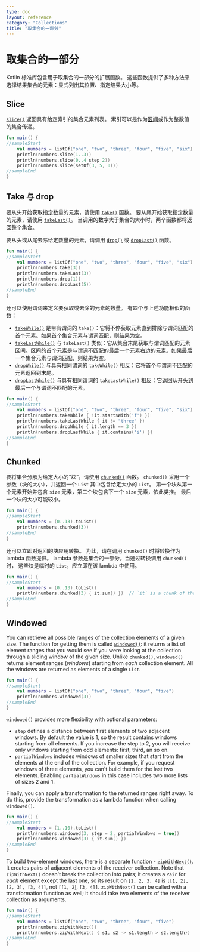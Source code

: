 ```yaml
---
type: doc
layout: reference
category: "Collections"
title: "取集合的一部分"
---
```


# 取集合的一部分

Kotlin 标准库包含用于取集合的一部分的扩展函数。
这些函数提供了多种方法来选择结果集合的元素：显式列出其位置、指定结果大小等。

## Slice

[`slice()`](https://kotlinlang.org/api/latest/jvm/stdlib/kotlin.collections/slice.html) 返回具有给定索引的集合元素列表。
索引可以是作为[区间](ranges.html)或作为整数值的集合传递。

<div class="sample" markdown="1" theme="idea" data-min-compiler-version="1.3">

```kotlin
fun main() {
//sampleStart    
    val numbers = listOf("one", "two", "three", "four", "five", "six")    
    println(numbers.slice(1..3))
    println(numbers.slice(0..4 step 2))
    println(numbers.slice(setOf(3, 5, 0)))    
//sampleEnd
}
```
</div>

## Take 与 drop

要从头开始获取指定数量的元素，请使用 [`take()`](https://kotlinlang.org/api/latest/jvm/stdlib/kotlin.collections/take.html) 函数。
要从尾开始获取指定数量的元素，请使用 [`takeLast()`](https://kotlinlang.org/api/latest/jvm/stdlib/kotlin.collections/take-last.html)。
当调用的数字大于集合的大小时，两个函数都将返回整个集合。

要从头或从尾去除给定数量的元素，请调用 [`drop()`](https://kotlinlang.org/api/latest/jvm/stdlib/kotlin.collections/drop.html) 或 [`dropLast()`](https://kotlinlang.org/api/latest/jvm/stdlib/kotlin.collections/drop-last.html) 函数。

<div class="sample" markdown="1" theme="idea" data-min-compiler-version="1.3">

```kotlin
fun main() {
//sampleStart
    val numbers = listOf("one", "two", "three", "four", "five", "six")
    println(numbers.take(3))
    println(numbers.takeLast(3))
    println(numbers.drop(1))
    println(numbers.dropLast(5))
//sampleEnd
}
```
</div>

还可以使用谓词来定义要获取或去除的元素的数量。
有四个与上述功能相似的函数：

* [`takeWhile()`](https://kotlinlang.org/api/latest/jvm/stdlib/kotlin.collections/take-while.html) 是带有谓词的 `take()`：它将不停获取元素直到排除与谓词匹配的首个元素。如果首个集合元素与谓词匹配，则结果为空。
* [`takeLastWhile()`](https://kotlinlang.org/api/latest/jvm/stdlib/kotlin.collections/take-last-while.html) 与 `takeLast()` 类似：它从集合末尾获取与谓词匹配的元素区间。区间的首个元素是与谓词不匹配的最后一个元素右边的元素。如果最后一个集合元素与谓词匹配，则结果为空。
* [`dropWhile()`](https://kotlinlang.org/api/latest/jvm/stdlib/kotlin.collections/drop-while.html) 与具有相同谓词的 `takeWhile()` 相反：它将首个与谓词不匹配的元素返回到末尾。
* [`dropLastWhile()`](https://kotlinlang.org/api/latest/jvm/stdlib/kotlin.collections/drop-last-while.html) 与具有相同谓词的 `takeLastWhile()` 相反：它返回从开头到最后一个与谓词不匹配的元素。

<div class="sample" markdown="1" theme="idea" data-min-compiler-version="1.3">

```kotlin
fun main() {
//sampleStart
    val numbers = listOf("one", "two", "three", "four", "five", "six")
    println(numbers.takeWhile { !it.startsWith('f') })
    println(numbers.takeLastWhile { it != "three" })
    println(numbers.dropWhile { it.length == 3 })
    println(numbers.dropLastWhile { it.contains('i') })
//sampleEnd
}
```
</div>

## Chunked

要将集合分解为给定大小的“块”，请使用 [`chunked()`](https://kotlinlang.org/api/latest/jvm/stdlib/kotlin.collections/chunked.html) 函数。
`chunked()` 采用一个参数（块的大小），并返回一个 `List` 其中包含给定大小的 `List`。
第一个块从第一个元素开始并包含 `size` 元素，第二个块包含下一个 `size` 元素，依此类推。
最后一个块的大小可能较小。

<div class="sample" markdown="1" theme="idea" data-min-compiler-version="1.3">

```kotlin
fun main() {
//sampleStart
    val numbers = (0..13).toList()
    println(numbers.chunked(3))
//sampleEnd
}
```
</div>

还可以立即对返回的块应用转换。
为此，请在调用 `chunked()` 时将转换作为 lambda 函数提供。
lambda 参数是集合的一部分。当通过转换调用 `chunked()` 时，
这些块是临时的 `List`，应立即在该 lambda 中使用。

<div class="sample" markdown="1" theme="idea" data-min-compiler-version="1.3">

```kotlin
fun main() {
//sampleStart
    val numbers = (0..13).toList() 
    println(numbers.chunked(3) { it.sum() })  // `it` is a chunk of the original collection
//sampleEnd
}
```
</div>

## Windowed

You can retrieve all possible ranges of the collection elements of a given size.
The function for getting them is called [`windowed()`](https://kotlinlang.org/api/latest/jvm/stdlib/kotlin.collections/windowed.html): it returns a list of element ranges that you would see if you were looking at the collection through a sliding window of the given size.
Unlike `chunked()`,  `windowed()` returns element ranges (_windows_) starting from *each* collection element.
All the windows are returned as elements of a single `List`.

<div class="sample" markdown="1" theme="idea" data-min-compiler-version="1.3">

```kotlin
fun main() {
//sampleStart
    val numbers = listOf("one", "two", "three", "four", "five")    
    println(numbers.windowed(3))
//sampleEnd
}
```
</div>

`windowed()` provides more flexibility with optional parameters:

* `step` defines a distance between first elements of two adjacent windows. By default the value is 1, so the result contains windows starting from all elements. If you increase the step to 2, you will receive only windows starting from odd elements: first, third, an so on.
* `partialWindows` includes windows of smaller sizes that start from the elements at the end of the collection. For example, if you request windows of three elements, you can't build them for the last two elements. Enabling `partialWindows` in this case includes two more lists of sizes 2 and 1.

Finally, you can apply a transformation to the returned ranges right away.
To do this, provide the transformation as a lambda function when calling `windowed()`.

<div class="sample" markdown="1" theme="idea" data-min-compiler-version="1.3">

```kotlin
fun main() {
//sampleStart
    val numbers = (1..10).toList()
    println(numbers.windowed(3, step = 2, partialWindows = true))
    println(numbers.windowed(3) { it.sum() })
//sampleEnd
}
```
</div>

To build two-element windows, there is a separate function - [`zipWithNext()`](https://kotlinlang.org/api/latest/jvm/stdlib/kotlin.collections/zip-with-next.html).
It creates pairs of adjacent elements of the receiver collection.
Note that `zipWithNext()` doesn't break the collection into pairs; it creates a `Pair` for _each_ element except the last one, so its result on `[1, 2, 3, 4]` is `[[1, 2], [2, 3], [3, 4]]`, not `[[1, 2`], `[3, 4]]`.
`zipWithNext()` can be called with a transformation function as well; it should take two elements of the receiver collection as arguments.

<div class="sample" markdown="1" theme="idea" data-min-compiler-version="1.3">

```kotlin
fun main() {
//sampleStart
    val numbers = listOf("one", "two", "three", "four", "five")    
    println(numbers.zipWithNext())
    println(numbers.zipWithNext() { s1, s2 -> s1.length > s2.length})
//sampleEnd
}
```
</div>

